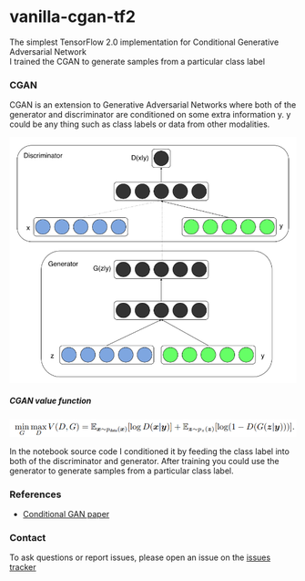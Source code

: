 # vanilla-cgan-tf2
The simplest TensorFlow 2.0 implementation for Conditional Generative Adversarial Network  
I trained the CGAN to generate samples from a particular class label

### CGAN
CGAN is an extension to Generative Adversarial Networks where both of the generator and discriminator are conditioned on some extra information y.
y could be any thing such as class labels or data from other modalities.

![Alt text](images/figure.png?raw=true "Title")

##### CGAN value function

![Alt text](images/equation.png?raw=true "Title")


In the notebook source code I conditioned it by feeding the class label into both of the discriminator and generator. After training you could use the generator to generate samples from a particular class label.



### References
- [Conditional GAN paper](https://arxiv.org/abs/1411.1784)

### Contact
To ask questions or report issues, please open an issue on the [issues tracker](https://github.com/eng-amrahmed/vanilla-cgan-tf2/issues)
